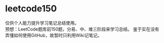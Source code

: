 # leetcode150
仅供个人能力提升学习笔记总结使用。
<br>
预想：LeetCode题库前150题，分易、中、难三阶段来学习总结。
鉴于实在没有弄懂如何使用GitHub，故暂时只利用Wiki记笔记。
